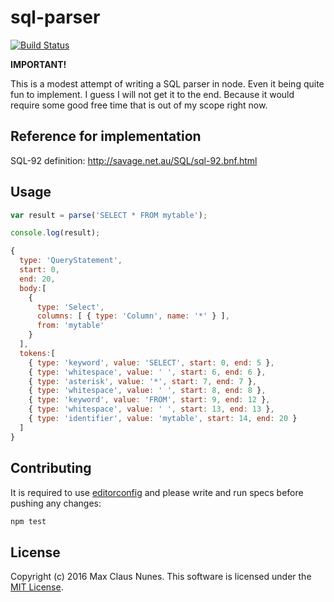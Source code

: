 sql-parser
==========

[![Build Status](https://travis-ci.org/maxcnunes/sql-parser.svg?branch=master)](https://travis-ci.org/maxcnunes/sql-parser)


**IMPORTANT!**

This is a modest attempt of writing a SQL parser in node. Even it being quite fun to implement. I guess I will not get it to the end.
Because it would require some good free time that is out of my scope right now.

## Reference for implementation

SQL-92 definition: http://savage.net.au/SQL/sql-92.bnf.html

## Usage

```js
var result = parse('SELECT * FROM mytable');

console.log(result);

{ 
  type: 'QueryStatement',
  start: 0,
  end: 20,
  body:[
    {
      type: 'Select',
      columns: [ { type: 'Column', name: '*' } ],
      from: 'mytable'
    }
  ],
  tokens:[
    { type: 'keyword', value: 'SELECT', start: 0, end: 5 },
    { type: 'whitespace', value: ' ', start: 6, end: 6 },
    { type: 'asterisk', value: '*', start: 7, end: 7 },
    { type: 'whitespace', value: ' ', start: 8, end: 8 },
    { type: 'keyword', value: 'FROM', start: 9, end: 12 },
    { type: 'whitespace', value: ' ', start: 13, end: 13 },
    { type: 'identifier', value: 'mytable', start: 14, end: 20 }
  ] 
}
```

## Contributing

It is required to use [editorconfig](http://editorconfig.org/) and please write and run specs before pushing any changes:

```js
npm test
```

## License

Copyright (c) 2016 Max Claus Nunes. This software is licensed under the [MIT License](http://raw.github.com/maxcnunes/sql-parser/master/LICENSE).
